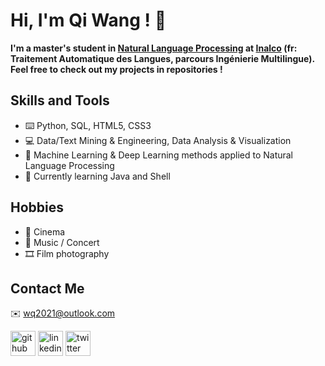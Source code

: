 # Hi, I'm Qi Wang ! 👋

<!-- ![Profile views](https://gpvc.arturio.dev/wq2021) -->

**I'm a master's student in [Natural Language Processing](https://er-tim.fr/master_2) at [Inalco](http://www.inalco.fr/) (fr: Traitement Automatique des Langues, parcours Ingénierie Multilingue). Feel free to check out my projects in repositories !**

## Skills and Tools
- ⌨️ Python, SQL, HTML5, CSS3 
- 💻 Data/Text Mining & Engineering, Data Analysis & Visualization
- 🧰 Machine Learning & Deep Learning methods applied to Natural Language Processing
- 🌱 Currently learning Java and Shell 

## Hobbies
- 🎥 Cinema  
- 🎵 Music / Concert  
- 🎞 Film photography

## Contact Me
✉️ wq2021@outlook.com   

[<img src='https://cdn.jsdelivr.net/npm/simple-icons@3.0.1/icons/github.svg' alt='github' height='40'>](https://github.com/wq2021)  [<img src='https://cdn.jsdelivr.net/npm/simple-icons@3.0.1/icons/linkedin.svg' alt='linkedin' height='40'>](https://www.linkedin.com/in/qi-wang-562669bb/)  [<img src='https://cdn.jsdelivr.net/npm/simple-icons@3.0.1/icons/twitter.svg' alt='twitter' height='40'>](https://twitter.com/Quutamo7)  
